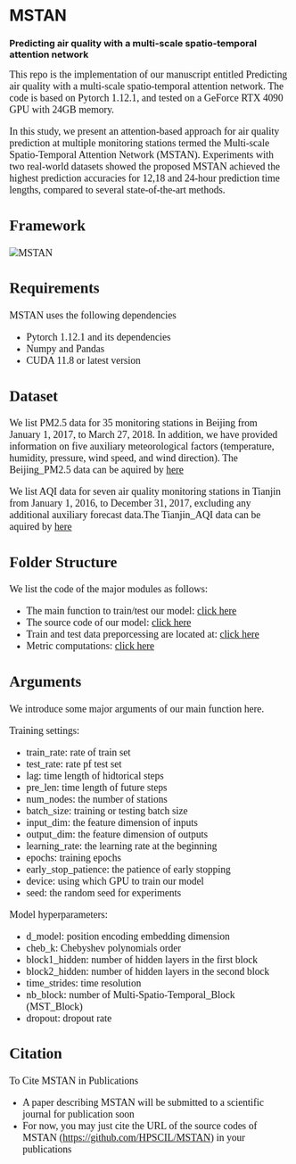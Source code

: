 
# MSTAN 

### Predicting air quality with a multi-scale spatio-temporal attention network ###

<font face="Times new roman" size=4>
This repo is the implementation of our manuscript entitled Predicting air quality with a multi-scale spatio-temporal attention network. The code is based on Pytorch 1.12.1, and tested on a GeForce RTX 4090 GPU with 24GB memory.


In this study, we present an attention-based approach   for air quality prediction at multiple monitoring stations termed the Multi-scale Spatio-Temporal Attention Network (MSTAN). Experiments with two real-world datasets showed the proposed MSTAN achieved the highest prediction accuracies for 12,18 and 24-hour prediction time lengths, compared to several state-of-the-art methods.

## Framework

![MSTAN]('zxm2/Fig/MSTAN.png')


## Requirements
MSTAN uses the following dependencies
 
- Pytorch 1.12.1 and its dependencies
- Numpy and Pandas
- CUDA 11.8 or latest version

## Dataset
We list PM2.5 data for 35 monitoring stations in Beijing from January 1, 2017, to March 27, 2018. In addition, we have provided information on five auxiliary meteorological factors (temperature, humidity, pressure, wind speed, and wind direction). The Beijing_PM2.5 data can be aquired by [here](./MSTAN/Data/Beijing_PM25.xlsx) 

We list AQI data for seven air quality monitoring stations in Tianjin from January 1, 2016, to December 31, 2017, excluding any additional auxiliary forecast data.The Tianjin_AQI data can be aquired by [here](./MSTAN/Data/Tianjin_AQI.xlsx) 


## Folder Structure
We list the code of the major modules as follows:<br>
- The main function to train/test our model: [click here](./MSTAN/code/main.py)<br>
- The source code of our model: [click here](./MSTAN/code/model/MSTAN.py)<br>
- Train and test data preporcessing are located at: [click here](./MSTAN/code/utils/pro_data.py)<br>
- Metric computations: [click here](./MSTAN/code/utils/All_Metrics.py)<br>

## Arguments
We introduce some major arguments of our main function here.

Training settings:
- train\_rate: rate of train set<br>
- test\_rate: rate pf test set<br>
- lag: time length of hidtorical steps<br>
- pre\_len: time length of future steps<br>
- num\_nodes: the number of stations<br>
- batch\_size: training or testing batch size<br>
- input\_dim: the feature dimension of inputs<br> 
- output\_dim: the feature dimension of outputs<br>
- learning\_rate: the learning rate at the beginning<br>
- epochs: training epochs<br>
- early\_stop_patience: the patience of early stopping<br>
- device: using which GPU to train our model<br>
- seed: the random seed for experiments<br>

Model hyperparameters:<br>
- d\_model: position encoding embedding dimension<br>
- cheb\_k: Chebyshev polynomials order<br>
- block1\_hidden: number of hidden layers in the first block<br>
- block2\_hidden: number of hidden layers in the second block<br>
- time\_strides: time resolution<br>
- nb\_block: number of Multi-Spatio-Temporal_Block (MST\_Block)<br>
- dropout: dropout rate<br>


## Citation
To Cite MSTAN in Publications<br>
- A paper describing MSTAN will be submitted to a scientific journal for publication soon<br>
- For now, you may just cite the URL of the source codes of MSTAN (https://github.com/HPSCIL/MSTAN) in your publications</font>


